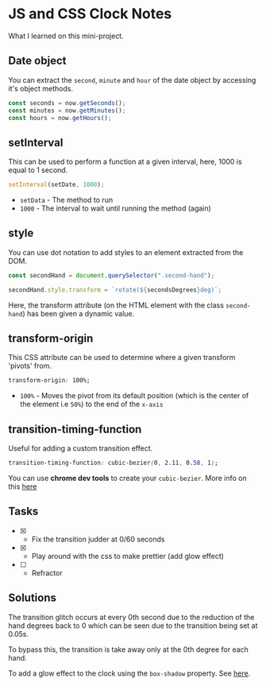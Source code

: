 # JS and CSS Clock Notes

What I learned on this mini-project.

## Date object

You can extract the `second`, `minute` and `hour` of the date object by accessing it's object methods.

```javascript
const seconds = now.getSeconds();
const minutes = now.getMinutes();
const hours = now.getHours();
```

## setInterval

This can be used to perform a function at a given interval, here, 1000 is equal to 1 second.

```javascript
setInterval(setDate, 1000);
```

- `setData` - The method to run
- `1000` - The interval to wait until running the method (again)

## style

You can use dot notation to add styles to an element extracted from the DOM.

```javascript
const secondHand = document.querySelector(".second-hand");

secondHand.style.transform = `rotate(${secondsDegrees}deg)`;
```

Here, the transform attribute (on the HTML element with the class `second-hand`) has been given a dynamic value.

## transform-origin

This CSS attribute can be used to determine where a given transform 'pivots' from.

```CSS
transform-origin: 100%;
```

- `100%` - Moves the pivot from its default position (which is the center of the element i.e `50%`) to the end of the `x-axis`

## transition-timing-function

Useful for adding a custom transition effect.

```CSS
transition-timing-function: cubic-bezier(0, 2.11, 0.58, 1);
```

You can use **chrome dev tools** to create your `cubic-bezier`. More info on this [here](https://plus.google.com/+UmarHansa/posts/KJbumJ6wkrn)

## Tasks

- [x] - Fix the transition judder at 0/60 seconds
- [x] - Play around with the css to make prettier (add glow effect)
- [ ] - Refractor

## Solutions

The transition glitch occurs at every 0th second due to the reduction of the hand degrees back to 0 which can be seen due to the transition being set at 0.05s.

To bypass this, the transition is take away only at the 0th degree for each hand.

To add a glow effect to the clock using the `box-shadow` property. See [here](https://codersblock.com/blog/creating-glow-effects-with-css/).
